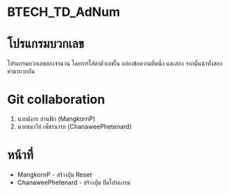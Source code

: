 # BTECH_TD_AdNum
# โปรแกรมบวกเลข
โปรแกรมบวกเลขสองจำนวน โดยการใส่ค่าตัวเลขใน กล่องข้อความที่หนึ่ง และสอง จากนั้นนำทั้งสองค่ามาบวกกัน

# Git collaboration
1. นายมังกร ปานฟัก      (MangkornP)
2. นายชนาวีย์ เพ็ชรนารถ   (ChanaweePhetenard)

# หน้าที่
- MangkornP			        - สร้างปุ่ม Reset
- ChanaweePhetenard     - สร้างปุ่ม ปิดโปรแกรม
